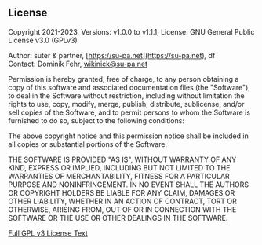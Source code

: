 ## License

Copyright 2021-2023, Versions: v1.0.0 to v1.1.1, License: GNU General Public License v3.0 (GPLv3)

Author: suter & partner, [https://su-pa.net](https://su-pa.net), df  
Contact: Dominik Fehr, wikinick@su-pa.net

Permission is hereby granted, free of charge, to any person obtaining a copy of this software and associated documentation files (the "Software"), to deal in the Software without restriction, including without limitation the rights to use, copy, modify, merge, publish, distribute, sublicense, and/or sell copies of the Software, and to permit persons to whom the Software is furnished to do so, subject to the following conditions:

The above copyright notice and this permission notice shall be included in all copies or substantial portions of the Software.

THE SOFTWARE IS PROVIDED "AS IS", WITHOUT WARRANTY OF ANY KIND, EXPRESS OR IMPLIED, INCLUDING BUT NOT LIMITED TO THE WARRANTIES OF MERCHANTABILITY, FITNESS FOR A PARTICULAR PURPOSE AND NONINFRINGEMENT. IN NO EVENT SHALL THE AUTHORS OR COPYRIGHT HOLDERS BE LIABLE FOR ANY CLAIM, DAMAGES OR OTHER LIABILITY, WHETHER IN AN ACTION OF CONTRACT, TORT OR OTHERWISE, ARISING FROM, OUT OF OR IN CONNECTION WITH THE SOFTWARE OR THE USE OR OTHER DEALINGS IN THE SOFTWARE.

[Full GPL v3 License Text](https://www.gnu.org/licenses/gpl-3.0.en.html)